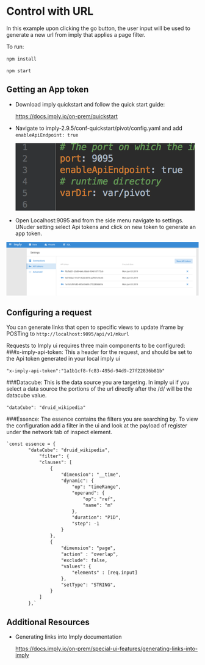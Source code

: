 # Control with URL
In this example upon clicking the go button, the user input will be used to generate a new url from imply that applies a page filter.

To run:

`npm install`

`npm start`

## Getting an App token
 - Download imply quickstart and follow the quick start guide:
  
    https://docs.imply.io/on-prem/quickstart
  
 - Navigate to imply-2.9.5/conf-quickstart/pivot/config.yaml and add `enableApiEndpoint: true`
 
   ![photo of settings](images/code.png "enableApiEndpoint")

 - Open Localhost:9095 and from the side menu navigate to settings. UNuder setting select Api tokens and click on new token to generate an app token.
  
  ![photo of ui-settings](images/settings.png "ui settings")
## Configuring a request 

   You can generate links that open to specific views to update iframe by POSTing to `http://localhost:9095/api/v1/mkurl`

   Requests to Imply ui requires three main components to be configured: 
   ###x-imply-api-token:
   This a header for the request, and should be set to the Api token generated in your local imply ui
   
   `"x-imply-api-token":"1a1b1cf8-fc83-495d-94d9-27f22836b81b"`
 
   ###Datacube: 
   This is the data source you are targeting. In imply ui if you select a data source the portions of the url directly after the /d/ will be the datacube value. 
   
   `"dataCube": "druid_wikipedia"`
 
   ###Essence: 
   The essence contains the filters you are searching by. To view the configuration add a filter in the ui and look at the payload of register under the network tab of inspect element. 
   
    `const essence = {
            "dataCube": "druid_wikipedia",
                "filter": {
                "clauses": [
                    {
                        "dimension": "__time",
                        "dynamic": {
                            "op": "timeRange",
                            "operand": {
                                "op": "ref",
                                "name": "m"
                            },
                            "duration": "P1D",
                            "step": -1
                        }
                    },
                    {
                        "dimension": "page",
                        "action" : "overlap",
                        "exclude": false,
                        "values": {
                            "elements" : [req.input]
                        },
                        "setType": "STRING",
                    }
                ]
            },`
      
  
## Additional Resources 

- Generating links into Imply documentation

  https://docs.imply.io/on-prem/special-ui-features/generating-links-into-imply

